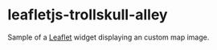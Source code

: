 # leafletjs-trollskull-alley
Sample of a [Leaflet](https://leafletjs.com/examples/crs-simple/crs-simple.html) widget displaying an custom map image.
